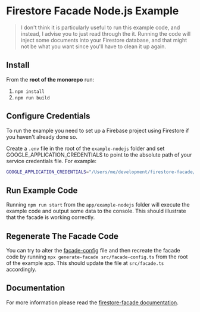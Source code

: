 # Firestore Facade Node.js Example

> I don't think it is particularly useful to run this example code, and instead,
> I advise you to just read through the it. Running the code will inject some
> documents into your Firestore database, and that might not be what you want
> since you'll have to clean it up again.

## Install

From the **root of the monorepo** run:

1. `npm install`
2. `npm run build`

## Configure Credentials

To run the example you need to set up a Firebase project using Firestore if you
haven't already done so.

Create a `.env` file in the root of the `example-nodejs` folder and set
GOOGLE_APPLICATION_CREDENTIALS to point to the absolute path of your service
credentials file. For example:

```sh
GOOGLE_APPLICATION_CREDENTIALS="/Users/me/development/firestore-facade/credentials/service-account-key.json"
```

## Run Example Code

Running `npm run start` from the `app/example-nodejs` folder will execute the
example code and output some data to the console. This should illustrate that
the facade is working correctly.

## Regenerate The Facade Code

You can try to alter the [facade-config](./src/facade-config.ts) file and then
recreate the facade code by running `npx generate-facade src/facade-config.ts`
from the root of the example app. This should update the file at `src/facade.ts`
accordingly.

## Documentation

For more information please read the
[firestore-facade documentation](/packages/facade/README.md).

